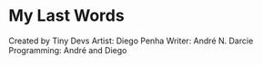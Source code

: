 # My Last Words

Created by Tiny Devs
Artist: Diego Penha
Writer: André N. Darcie
Programming: André and Diego

